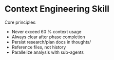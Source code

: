 # Context Engineering Skill

Core principles:

- Never exceed 60 % context usage
- Always clear after phase completion
- Persist research/plan docs in thoughts/
- Reference files, not history
- Parallelize analysis with sub-agents
